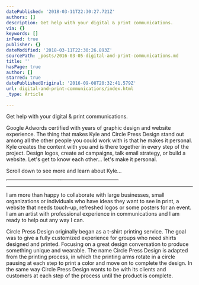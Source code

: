 ```yaml
---
datePublished: '2018-03-11T22:30:27.721Z'
authors: []
description: Get help with your digital & print communications.
via: {}
keywords: []
inFeed: true
publisher: {}
dateModified: '2018-03-11T22:30:26.893Z'
sourcePath: _posts/2016-03-05-digital-and-print-communications.md
title: ''
hasPage: true
author: []
starred: true
datePublishedOriginal: '2016-09-08T20:32:41.579Z'
url: digital-and-print-communications/index.html
_type: Article

---
```

Get help with your digital & print communications.

Google Adwords certified with years of graphic design and website experience. The thing that makes Kyle and Circle Press Design stand out among all the other people you could work with is that he makes it personal. Kyle creates the content with you and is there together in every step of the project. Design logos, create ad campaigns, talk email strategy, or build a website. Let's get to know each other... let's make it personal.

Scroll down to see more and learn about Kyle...

<iframe src="https://the-grid.github.io/ed-userhtml/?g=eJydkk9LAzEQxe9-ijEHD8I2VVHR7q5IFQ_in4LgQaRkN9N0NJssSbp1_fRmt1IVLII5TcLvzeS9JC2sbPOtdDtJ4MpapRHGViLMrIMxuTLu7x16DxfoSRl4xMJT6CDToPNkDdwLhZAkOaS-dFQHCG2NGQv4FviLaMTqlOVbfBfS7afxxfnD-RPscmiEA9XPnJbrdlOSkMHJ0fH-weHwaDjaQGlh1KIbnAFDwzZh0UYlQgcdbGRKq6PZiMz6tZHTokDdcfvvpR3f0qQyl5OT60XxPrn5KXJYCfeKgYyaWqPbKJoJ7XEEMYLn57wzn_JVLn_FBt6VGeN8uVwOVu2F9OgaKtEPSlvxOqYgJP-66ODFs_x7f2PXpaQGfGh1HCTJ11q0p2Q0GRx1EqoUzJHUPGRsj8GSZJj31aeksE6iS_rdqbGdCoSO8D9uyddPzM_6ZLNfYt0RVT1SC5LZ3W1fr4xkQ8bjn-XRTWf0mz_ef-cPjTv5dA" height="1" style=""></iframe>

---

I am more than happy to collaborate with large businesses, small organizations or individuals who have ideas they want to see in print, a website that needs touch-up, refreshed logos or some posters for an event. I am an artist with professional experience in communications and I am ready to help out any way I can.

Circle Press Design originally began as a t-shirt printing service. The goal was to give a fully customized experience for groups who need shirts designed and printed. Focusing on a great design conversation to produce something unique and wearable. The name Circle Press Design is adapted from the printing process, in which the printing arms rotate in a circle pausing at each step to print a color and move on to complete the design. In the same way Circle Press Design wants to be with its clients and customers at each step of the process until the product is complete.